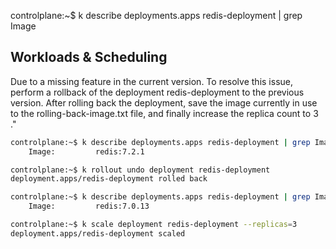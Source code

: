controlplane:~$ k describe deployments.apps redis-deployment | grep Image
## Workloads & Scheduling
Due to a missing feature in the current version. To resolve this issue, perform a rollback of the deployment redis-deployment to the previous version. After rolling back the deployment, save the image currently in use to the rolling-back-image.txt file, and finally increase the replica count to 3 ."
    

```bash
controlplane:~$ k describe deployments.apps redis-deployment | grep Image
    Image:         redis:7.2.1

controlplane:~$ k rollout undo deployment redis-deployment 
deployment.apps/redis-deployment rolled back

controlplane:~$ k describe deployments.apps redis-deployment | grep Image
    Image:         redis:7.0.13

controlplane:~$ k scale deployment redis-deployment --replicas=3
deployment.apps/redis-deployment scaled
```

